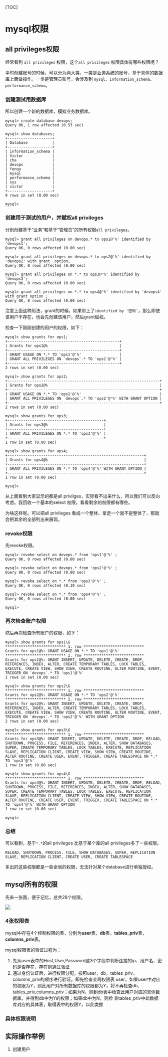 [TOC]
# mysql权限 #
## all privileges权限 ##

经常看到 `all privileges` 权限，这个`all privileges` 权限具体有哪些权限呢？

平时创建账号的时候，可以分为两大类，一类是业务系统的账号，基于具体的数据库上面做操作。一类是管理员账号，会涉及到 `mysql`、`information_schema`、`performance_schema`。

### 创建测试用数据库 ###
所以创建一个新的数据库，模拟业务数据库。

```mysql
mysql> create database devops;
Query OK, 1 row affected (0.53 sec)

mysql> show databases;
+--------------------+
| Database           |
+--------------------+
| information_schema |
| Victor             |
| cha                |
| devops             |
| fenqu              |
| mysql              |
| performance_schema |
| sys                |
| victor             |
+--------------------+
9 rows in set (0.00 sec)

mysql> 
```

### 创建用于测试的用户，并赋权all privileges ###
分别创建基于“业务”和基于“管理员”的所有权限`all privileges`。

```mysql
mysql> grant all privileges on devops.* to ops1@'%' identified by 'devops1';
Query OK, 0 rows affected (0.00 sec)

mysql> grant all privileges on devops.* to ops2@'%' identified by 'devops2' with grant  option;
Query OK, 0 rows affected (0.00 sec)

mysql> grant all privileges on *.* to ops3@'%' identified by 'devops3';
Query OK, 0 rows affected (0.00 sec)

mysql> grant all privileges on *.* to ops4@'%' identified by 'devops4' with grant option ;
Query OK, 0 rows affected (0.00 sec)
```

注意上面这种用法，grant的时候，如果带上了`identified by '密码'`，那么即使该用户不存在，也会先创建该用户，然后grant赋权。

检查一下刚刚创建的用户的权限，如下：


```mysql
mysql> show grants for ops1;
+--------------------------------------------------+
| Grants for ops1@%                                |
+--------------------------------------------------+
| GRANT USAGE ON *.* TO 'ops1'@'%'                 |
| GRANT ALL PRIVILEGES ON `devops`.* TO 'ops1'@'%' |
+--------------------------------------------------+
2 rows in set (0.00 sec)

mysql> show grants for ops2;
+--------------------------------------------------------------------+
| Grants for ops2@%                                                  |
+--------------------------------------------------------------------+
| GRANT USAGE ON *.* TO 'ops2'@'%'                                   |
| GRANT ALL PRIVILEGES ON `devops`.* TO 'ops2'@'%' WITH GRANT OPTION |
+--------------------------------------------------------------------+
2 rows in set (0.00 sec)

mysql> show grants for ops3;
+-------------------------------------------+
| Grants for ops3@%                         |
+-------------------------------------------+
| GRANT ALL PRIVILEGES ON *.* TO 'ops3'@'%' |
+-------------------------------------------+
1 row in set (0.00 sec)

mysql> show grants for ops4;
+-------------------------------------------------------------+
| Grants for ops4@%                                           |
+-------------------------------------------------------------+
| GRANT ALL PRIVILEGES ON *.* TO 'ops4'@'%' WITH GRANT OPTION |
+-------------------------------------------------------------+
1 row in set (0.00 sec)

mysql> 
```


从上面看到大家显示的都是all privilges，实际看不出来什么，所以我们可以反向考虑。我回收一个基本的select 权限。看看剩余的权限都有哪些。

为啥这样呢。可以把all privileges 看成一个整体，拿走一个就不是整体了，那就会把其余的全部列出来展现。

### revoke权限 ###

先revoke权限。
	
```mysql
mysql> revoke select on devops.* from 'ops1'@'%' ;
Query OK, 0 rows affected (0.00 sec)

mysql> revoke select on devops.* from 'ops2'@'%' ;
Query OK, 0 rows affected (0.00 sec)

mysql> revoke select on *.* from 'ops3'@'%' ;
Query OK, 0 rows affected (0.10 sec)

mysql> revoke select on *.* from 'ops4'@'%' ;
Query OK, 0 rows affected (0.00 sec)

mysql> 
```

### 再次检查账户权限 ###

然后再次检查所有账户的权限，如下：

```mysql
mysql> show grants for ops1\G
*************************** 1. row ***************************
Grants for ops1@%: GRANT USAGE ON *.* TO 'ops1'@'%'
*************************** 2. row ***************************
Grants for ops1@%: GRANT INSERT, UPDATE, DELETE, CREATE, DROP, REFERENCES, INDEX, ALTER, CREATE TEMPORARY TABLES, LOCK TABLES, EXECUTE, CREATE VIEW, SHOW VIEW, CREATE ROUTINE, ALTER ROUTINE, EVENT, TRIGGER ON `devops`.* TO 'ops1'@'%'
2 rows in set (0.00 sec)

mysql> show grants for ops2\G
*************************** 1. row ***************************
Grants for ops2@%: GRANT USAGE ON *.* TO 'ops2'@'%'
*************************** 2. row ***************************
Grants for ops2@%: GRANT INSERT, UPDATE, DELETE, CREATE, DROP, REFERENCES, INDEX, ALTER, CREATE TEMPORARY TABLES, LOCK TABLES, EXECUTE, CREATE VIEW, SHOW VIEW, CREATE ROUTINE, ALTER ROUTINE, EVENT, TRIGGER ON `devops`.* TO 'ops2'@'%' WITH GRANT OPTION
2 rows in set (0.00 sec)

mysql> show grants for ops3\G
*************************** 1. row ***************************
Grants for ops3@%: GRANT INSERT, UPDATE, DELETE, CREATE, DROP, RELOAD, SHUTDOWN, PROCESS, FILE, REFERENCES, INDEX, ALTER, SHOW DATABASES, SUPER, CREATE TEMPORARY TABLES, LOCK TABLES, EXECUTE, REPLICATION SLAVE, REPLICATION CLIENT, CREATE VIEW, SHOW VIEW, CREATE ROUTINE, ALTER ROUTINE, CREATE USER, EVENT, TRIGGER, CREATE TABLESPACE ON *.* TO 'ops3'@'%'
1 row in set (0.00 sec)

mysql> show grants for ops4\G
*************************** 1. row ***************************
Grants for ops4@%: GRANT INSERT, UPDATE, DELETE, CREATE, DROP, RELOAD, SHUTDOWN, PROCESS, FILE, REFERENCES, INDEX, ALTER, SHOW DATABASES, SUPER, CREATE TEMPORARY TABLES, LOCK TABLES, EXECUTE, REPLICATION SLAVE, REPLICATION CLIENT, CREATE VIEW, SHOW VIEW, CREATE ROUTINE, ALTER ROUTINE, CREATE USER, EVENT, TRIGGER, CREATE TABLESPACE ON *.* TO 'ops4'@'%' WITH GRANT OPTION
1 row in set (0.00 sec)

mysql> 
```

### 总结 ###

可以看到，基于`*.*`的all privileges 比基于某个库的all privileges多了一些权限。	

	RELOAD, SHUTDOWN, PROCESS, FILE, SHOW DATABASES, SUPER, REPLICATION SLAVE, REPLICATION CLIENT, CREATE USER, CREATE TABLESPACE 

多出的这些权限都是一些全局的权限，无法针对某个database进行单独授权。

## mysql所有的权限 ##

先来一张图，便于记忆，总共28个权限。

![](https://raw.githubusercontent.com/ernest-dzf/docs/master/pic/mysql%E6%9D%83%E9%99%90.png)

### 4张权限表 ###

mysql中存在4个控制权限的表，分别为**user**表，**db**表，**tables_priv**表，**columns_priv**表。

mysql权限表的验证过程为：

1. 先从user表中的Host,User,Password这3个字段中判断连接的ip、用户名、密码是否存在，存在则通过验证
2. 通过身份认证后，进行权限分配，按照user，db，tables\_priv，columns\_priv的顺序进行验证。即先检查全局权限表 user，如果user中对应的权限为Y，则此用户对所有数据库的权限都为Y，将不再检查db, tables\_priv,columns\_priv；如果为N，则到db表中检查此用户对应的具体数据库，并得到db中为Y的权限；如果db中为N，则检 查tables\_priv中此数据库对应的具体表，取得表中的权限Y，以此类推

### 具体权限说明 ###




## 实际操作举例

1. 创建用户


